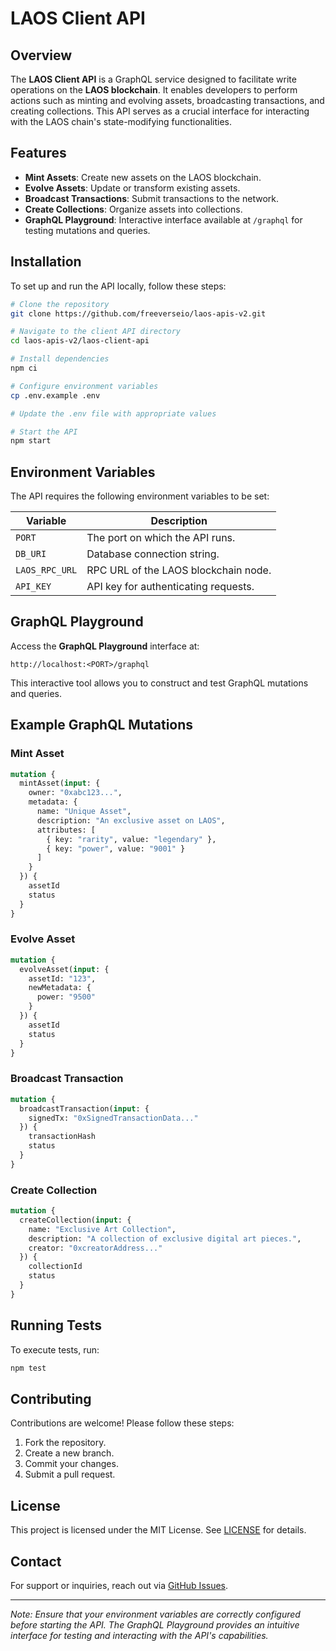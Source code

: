 # LAOS Client API

## Overview

The **LAOS Client API** is a GraphQL service designed to facilitate write operations on the **LAOS blockchain**. It enables developers to perform actions such as minting and evolving assets, broadcasting transactions, and creating collections. This API serves as a crucial interface for interacting with the LAOS chain's state-modifying functionalities.

## Features

- **Mint Assets**: Create new assets on the LAOS blockchain.
- **Evolve Assets**: Update or transform existing assets.
- **Broadcast Transactions**: Submit transactions to the network.
- **Create Collections**: Organize assets into collections.
- **GraphQL Playground**: Interactive interface available at `/graphql` for testing mutations and queries.

## Installation

To set up and run the API locally, follow these steps:

```sh
# Clone the repository
git clone https://github.com/freeverseio/laos-apis-v2.git

# Navigate to the client API directory
cd laos-apis-v2/laos-client-api

# Install dependencies
npm ci

# Configure environment variables
cp .env.example .env

# Update the .env file with appropriate values

# Start the API
npm start
```

## Environment Variables

The API requires the following environment variables to be set:

| Variable         | Description                           |
|------------------|---------------------------------------|
| `PORT`           | The port on which the API runs.       |
| `DB_URI`         | Database connection string.           |
| `LAOS_RPC_URL`   | RPC URL of the LAOS blockchain node.  |
| `API_KEY`        | API key for authenticating requests.  |

## GraphQL Playground

Access the **GraphQL Playground** interface at:

```
http://localhost:<PORT>/graphql
```

This interactive tool allows you to construct and test GraphQL mutations and queries.

## Example GraphQL Mutations

### Mint Asset

```graphql
mutation {
  mintAsset(input: {
    owner: "0xabc123...",
    metadata: {
      name: "Unique Asset",
      description: "An exclusive asset on LAOS",
      attributes: [
        { key: "rarity", value: "legendary" },
        { key: "power", value: "9001" }
      ]
    }
  }) {
    assetId
    status
  }
}
```

### Evolve Asset

```graphql
mutation {
  evolveAsset(input: {
    assetId: "123",
    newMetadata: {
      power: "9500"
    }
  }) {
    assetId
    status
  }
}
```

### Broadcast Transaction

```graphql
mutation {
  broadcastTransaction(input: {
    signedTx: "0xSignedTransactionData..."
  }) {
    transactionHash
    status
  }
}
```

### Create Collection

```graphql
mutation {
  createCollection(input: {
    name: "Exclusive Art Collection",
    description: "A collection of exclusive digital art pieces.",
    creator: "0xcreatorAddress..."
  }) {
    collectionId
    status
  }
}
```

## Running Tests

To execute tests, run:

```sh
npm test
```

## Contributing

Contributions are welcome! Please follow these steps:

1. Fork the repository.
2. Create a new branch.
3. Commit your changes.
4. Submit a pull request.

## License

This project is licensed under the MIT License. See [LICENSE](LICENSE) for details.

## Contact

For support or inquiries, reach out via [GitHub Issues](https://github.com/freeverseio/laos-apis-v2/issues).

---

*Note: Ensure that your environment variables are correctly configured before starting the API. The GraphQL Playground provides an intuitive interface for testing and interacting with the API's capabilities.* 